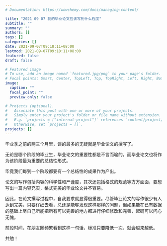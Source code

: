 ```yaml
---
# Documentation: https://wowchemy.com/docs/managing-content/

title: "2021 09 07 我的毕业论文应该写到什么程度"
subtitle: ""
summary: ""
authors: []
tags: []
categories: []
date: 2021-09-07T09:18:11+08:00
lastmod: 2021-09-07T09:18:11+08:00
featured: false
draft: false

# Featured image
# To use, add an image named `featured.jpg/png` to your page's folder.
# Focal points: Smart, Center, TopLeft, Top, TopRight, Left, Right, BottomLeft, Bottom, BottomRight.
image:
  caption: ""
  focal_point: ""
  preview_only: false

# Projects (optional).
#   Associate this post with one or more of your projects.
#   Simply enter your project's folder or file name without extension.
#   E.g. `projects = ["internal-project"]` references `content/project/deep-learning/index.md`.
#   Otherwise, set `projects = []`.
projects: []
---
```

毕业季之前的两三个月里，谈的最多的无疑就是毕业论文的撰写了。



无论是哪个阶段的毕业生，毕业论文的重要性都是不言而喻的，而毕业论文也将作为该阶段最为重要的总结性形式。


毕竟我们每到一个阶段都要有一个总结性的成果作为产出。



论文的写作包括内容的科学性和严谨度，其次还包括格式的规范等方方面面，要想写出一篇内容充实，格式完美的毕业论文并不容易。



因此，在论文撰写过程中，自我要求就显得很重要。尽管毕业论文的写作很少有人达到完美，只要仔细去看，总还是能够发现这样那样的问题，但如果能在已有数据的基础上尽自己所能把所有可以完善的地方都进行仔细修改和完善，起码可以问心无愧。



前段时间，在朋友圈频繁看到这样一句话，标准只要降低一次，就会越来越低。



共勉！
